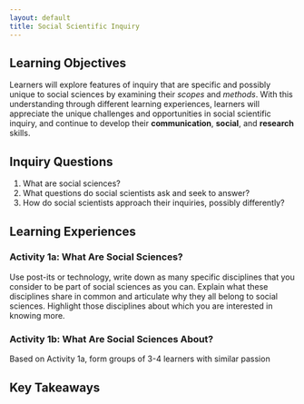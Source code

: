 ```yaml
---
layout: default
title: Social Scientific Inquiry
---
```


## Learning Objectives
Learners will explore features of inquiry that are specific and possibly unique to social sciences by examining their *scopes* and *methods*. With this understanding through different learning experiences, learners will appreciate the unique challenges and opportunities in social scientific inquiry, and continue to develop their **communication**, **social**, and **research** skills.

## Inquiry Questions
1. What are social sciences?
2. What questions do social scientists ask and seek to answer?
3. How do social scientists approach their inquiries, possibly differently?

## Learning Experiences

### Activity 1a: What Are Social Sciences?

Use post-its or technology, write down as many specific disciplines that you consider to be part of social sciences as you can. Explain what these disciplines share in common and articulate why they all belong to social sciences. Highlight those disciplines about which you are interested in knowing more.

### Activity 1b: What Are Social Sciences About?

Based on Activity 1a, form groups of 3-4 learners with similar passion

## Key Takeaways
